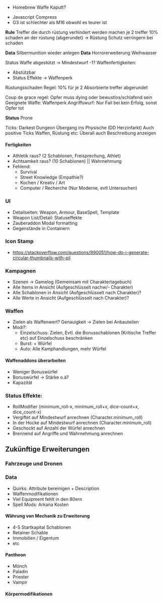 * Homebrew Waffe Kaputt?
- Javascript Compress
- G3 ist schlechter als M16 obwohl es teurer ist

**Rule** Treffer die durch rüstung verhindert werden machen je 2 treffer 10% schaden an der rüstung (abgerundet) -> Rüstung Schutz verringern bei schaden

**Data** Silbermunition wieder anlegen
**Data** Horrorerweiterung Weihwasser

Status Waffe abgestützt -> Mindestwurf -1?
  Waffenfertigkeiten:
   - Abstützbar
   - Status Effekte -> Waffenperk


Rüstungsschaden Regel: 10% für je 2 Absorbierte treffer abgerundet

Coup de grace regel: 
  Opfer muss dying oder bewustlos/schlafend sein
  Geeignete Waffe: Waffenperk
  Angriffswurf: Nur Fail bei kein Erfolg, sonst Opfer tot

**Status** Prone

Ticks: Darkest Dungeon Übergang ins Physische (DD Herzinfarkt)
 Auch positive Ticks
 Waffen, Rüstung etc: Überall auch Beschreibung anzeigen

#### Fertigkeiten

- Athletik raus? (2 Schablonen, Freisprechung, Athlet)
- Achtsamkeit raus? (10 Schablonen) || Wahrnehmung
- Fehlend:
   - Survival
   - Street Knowledge (Empathie?)
   - Kochen / Kreativ / Art
   - Computer / Recherche (Nur Moderne, evtl Untersuchen)


### UI

- Detailseiten: Weapon, Armour, BaseSpell, Template
- Weapon List/Detail: Statuseffekte
- Zauberaddon Modal formatting
- Gegenstände in Containern

### Icon Stamp

- https://stackoverflow.com/questions/890051/how-do-i-generate-circular-thumbnails-with-pil

### Kampagnen

- Szenen -> Gamelog (Gemeinsam mit Charaktertagebuch)
- Alle Items in Ansicht (Aufgeschlüsselt nachw/- Charakter)
- Alle Schablonen in Ansicht (Aufgeschlüsselt nach Charakter)?
- Alle Werte in Ansicht (Aufgeschlüsselt nach Charakter)?

### Waffen

- Zielen als Waffenwert? Genauigkeit -> Zielen bei Anbauteilen
- Modi?:
  - Einzelschuss: Zielen, Evtl. die Bonusschablonen (Kritische Treffer etc) auf Einzelschuss beschränken
  - Burst: + Würfel
  - Auto: Alle Kamphandlungen, mehr Würfel

#### Waffenaddons überarbeiten

- Weniger Bonuswürfel
- Bonuswürfel -> Stärke o.ä?
- Kapazität

### Status Effekte:
- RollModifier (minimum_roll-x, minimum_roll+x, dice-count+x, dice_count-x)
- Vergiftet auf Mindestwurf anrechnen (Character.minimum_roll)
- In der Hocke auf Mindestwurf anrechnen (Character.minimum_roll)
- Geschockt auf Anzahl der Würfel anrechnen
- Brennend auf Angriffe und Wahrnehmung anrechnen

## Zukünftige Erweiterungen

### Fahrzeuge und Dronen

### Data

- Quirks: Attribute bereinigen + Description
- Waffenmodifikationen
- Viel Equipment fehlt in den 80ern
- Spell Mods: Arkana Kosten


#### Währung von Mechanik zu Erweiterung

- 4-5 Startkapital Schablonen
- Retainer Schable
- Immobilien / Eigentum
- etc

#### Pantheon

- Mönch
- Paladin
- Priester
- Vampir

#### Körpermodifikationen
